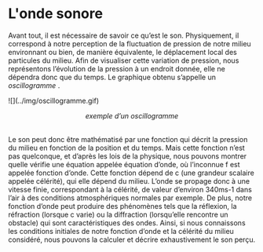 # L'onde sonore

<p>
	Avant tout, il est nécessaire de savoir ce qu’est le son. Physiquement, il correspond à notre perception de la fluctuation de pression de notre milieu environnant ou bien, de manière équivalente, le déplacement local des particules du milieu. Afin de visualiser cette variation de pression, nous représentons l’évolution de la pression à un endroit donnée, elle ne dépendra donc que du temps. Le graphique obtenu s’appelle un
	<em>
		 oscillogramme
	</em>
	 .
</p>
![](../img/oscillogramme.gif)
<p style="text-align: center;">
	<em>
		 exemple d’un oscillogramme
	</em>
</p>
<p>
	<br />
	 Le son peut donc être mathématisé par une fonction qui décrit la pression du milieu en fonction de la position et du temps. Mais cette fonction n’est pas quelconque, et d’après les lois de la physique, nous pouvons montrer quelle vérifie une équation appelée équation d’onde, où l’inconnue f est appelée fonction d’onde. Cette fonction dépend de c (une grandeur scalaire appelée célérité), qui elle dépend du milieu. L’onde se propage donc à une vitesse finie, correspondant à la célérité, de valeur d’environ 340ms-1 dans l’air à des conditions atmosphériques normales par exemple. De plus, notre fonction d’onde peut produire des phénomènes tels que la réflexion, la réfraction (lorsque c varie) ou la diffraction (lorsqu’elle rencontre un obstacle) qui sont caractéristiques des ondes. Ainsi, si nous connaissons les conditions initiales de notre fonction d’onde et la célérité du milieu considéré, nous pouvons la calculer et décrire exhaustivement le son perçu.
</p>
